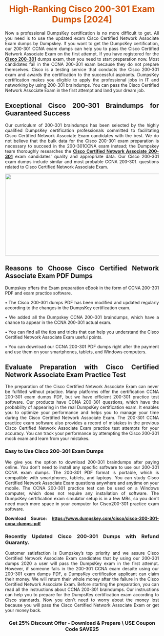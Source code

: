 <h1 style="text-align: center;"><span style="color:#d35400;"><strong>High-Ranking Cisco 200-301 Exam Dumps [2024]</strong></span></h1>

<p style="text-align: justify;">Now a professional DumpsKey certification is no more difficult to get. All you need is to use the updated exam Cisco Certified Network Associate Exam dumps by Dumpskey. If you want to get the DumpsKey certification, our 200-301 CCNA exam dumps can help you to pass the Cisco Certified Network Associate Exam on the first attempt. If you have registered for the <a href="https://www.dumpskey.com/how-to-pass-cisco-certification-exam"><strong>Cisco 200-301</strong></a> dumps exam, then you need to start preparation now. Most candidates fail in the CCNA 200-301 exam because they do not prepare themselves. Cisco is a testing service that conducts the Cisco 200-301 exam and awards the certification to the successful aspirants. DumpsKey certification makes you eligible to apply the professional jobs in IT and networking by using 200-301 braindumps. You can pass the Cisco Certified Network Associate Exam in the first attempt and land your dream job.</p>

<h2 style="text-align: justify;"><strong>Exceptional Cisco 200-301</strong><strong> Braindumps for Guaranteed Success</strong></h2>

<p style="text-align: justify;">Our curriculum of 200-301 braindumps has been selected by the highly qualified DumpsKey certification professionals committed to facilitating Cisco Certified Network Associate Exam candidates with the best. We do not believe that the bulk data for the Cisco 200-301 exam preparation is necessary to succeed in the 200-301CCNA exam instead; the Dumpskey team thoroughly researches the <a href="https://www.dumpskey.com/cisco/ccna-dumps"><strong>Cisco Certified Network Associate 200-301</strong></a> exam candidates' quality and appropriate data. Our Cisco 200-301 exam dumps include similar and most probable CCNA 200-301. questions related to Cisco Certified Network Associate Exam.</p>

<p style="text-align: center;"><img src="https://i.imgur.com/f7qNPQv.jpg" style="height: 267px; width: 700px;" /></p>

<h2 style="text-align: justify;"><strong>Reasons to Choose Cisco Certified Network Associate Exam PDF Dumps </strong></h2>

<p style="text-align: justify;">Dumpskey offers the Exam preparation eBook in the form of CCNA 200-301 PDF and exam practice software.</p>

<p style="text-align: justify;"><strong>• </strong>The Cisco 200-301 dumps PDF has been modified and updated regularly according to the changes in the DumpsKey certification exam.</p>

<p style="text-align: justify;"><strong>•</strong> We added all the Dumpskey CCNA 200-301 braindumps, which have a chance to appear in the CCNA 200-301 actual exam.</p>

<p style="text-align: justify;"><strong>•</strong> You can find all the tips and tricks that can help you understand the Cisco Certified Network Associate Exam useful points.</p>

<p style="text-align: justify;"><strong>•</strong> You can download our CCNA 200-301 PDF dumps right after the payment and use them on your smartphones, tablets, and Windows computers.</p>

<h2 style="text-align: justify;"><strong><strong>Evaluate Preparation with </strong>Cisco Certified Network Associate Exam<strong> Practice Test </strong></strong></h2>

<p style="text-align: justify;">The preparation of the Cisco Certified Network Associate Exam can never be fulfilled without practice. Many platforms offer the certification CCNA 200-301 exam dumps PDF, but we have efficient 200-301 practice test software. Our products have CCNA 200-301 questions, which have the probability of appearing in the real DumpsKey certification exam. It enables you to optimize your performance and helps you to manage your time during the Cisco Certified Network Associate Exam. The 200-301 CCNA practice exam software also provides a record of mistakes in the previous Cisco Certified Network Associate Exam practice test attempts for your accuracy. You can track your performance by attempting the Cisco 200-301 mock exam and learn from your mistakes.</p>

<h3 style="text-align: justify;"><strong>Easy to Use Cisco 200-301 Exam Dumps </strong></h3>

<p style="text-align: justify;">We give you the option to download 200-301 braindumps after paying online. You don't need to install any specific software to use our 200-301 CCNA exam dumps. The 200-301 PDF format is portable, which is compatible with smartphones, tablets, and laptops. You can study Cisco Certified Network Associate Exam questions anywhere and anytime on your mobile. The CCNA 200-301 practice test can be used on a Windows computer, which does not require any installation of software. The DumpsKey certification exam simulator setup is in a few MBs, so you don't need much more space in your computer for Cisco200-301 practice exam software.</p>

<p style="text-align: justify;"><strong>Download Source: <a href="https://www.dumpskey.com/cisco/cisco-200-301-ccna-dumps-pdf">https://www.dumpskey.com/cisco/cisco-200-301-ccna-dumps-pdf</a></strong></p>

<h3 style="text-align: justify;"><strong>Recently Updated Cisco 200-301 Dumps with Refund Guaranty.</strong></h3>

<p style="text-align: justify;">Customer satisfaction is Dumpskey’s top priority and we assure Cisco Certified Network Associate Exam candidates that by using our 200-301 dumps 2020 a user will pass the DumpsKey exam in the first attempt. However, if someone fails in the 200-301 CCNA exam despite using our 200-301 exam dumps PDF, a DumpsKey certification applicant can claim their money. We will return their whole money after the failure in the Cisco Certified Network Associate Exam. Before starting the preparation, you can read all the instructions about CCNA 200-301 braindumps. Our instructions can help you to prepare for the DumpsKey certification exam according to Cisco standards. Now you don't need to worry about the money lost because you will pass the Cisco Certified Network Associate Exam or get your money back.</p>

<h3 style="text-align: center;"><strong>Get 25% Discount Offer - Download & Prepare \ USE Coupon Code SAVE25</strong></h3>

